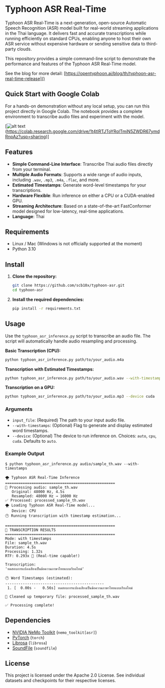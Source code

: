 # Typhoon ASR Real-Time

Typhoon ASR Real-Time is a next-generation, open-source Automatic Speech Recognition (ASR) model built for real-world streaming applications in the Thai language. It delivers fast and accurate transcriptions while running efficiently on standard CPUs, enabling anyone to host their own ASR service without expensive hardware or sending sensitive data to third-party clouds.

This repository provides a simple command-line script to demonstrate the performance and features of the Typhoon ASR Real-Time model.

See the blog for more detail: [https://opentyphoon.ai/blog/th/typhoon-asr-real-time-release]()

## Quick Start with Google Colab
For a hands-on demonstration without any local setup, you can run this project directly in Google Colab. The notebook provides a complete environment to transcribe audio files and experiment with the model.

[![alt text](https://colab.research.google.com/assets/colab-badge.svg)(https://colab.research.google.com/drive/1t4tlRTJToYRolTmiN5ZWDR67ymdRnpAz?usp=sharing)]

## Features

*   **Simple Command-Line Interface**: Transcribe Thai audio files directly from your terminal.
*   **Multiple Audio Formats**: Supports a wide range of audio inputs, including `.wav`, `.mp3`, `.m4a`, `.flac`, and more.
*   **Estimated Timestamps**: Generate word-level timestamps for your transcriptions.
*   **Hardware Flexible**: Run inference on either a CPU or a CUDA-enabled GPU.
*   **Streaming Architecture**: Based on a state-of-the-art FastConformer model designed for low-latency, real-time applications.
*   **Language**: Thai

## Requirements

*   Linux / Mac (Windows is not officially supported at the moment)
*   Python 3.10

## Install

1.  **Clone the repository:**
    ```bash
    git clone https://github.com/scb10x/typhoon-asr.git
    cd typhoon-asr
    ```

2.  **Install the required dependencies:**
    ```bash
    pip install -r requirements.txt
    ```

## Usage

Use the `typhoon_asr_inference.py` script to transcribe an audio file. The script will automatically handle audio resampling and processing.

**Basic Transcription (CPU):**
```bash
python typhoon_asr_inference.py path/to/your_audio.m4a
```

**Transcription with Estimated Timestamps:**
```bash
python typhoon_asr_inference.py path/to/your_audio.wav --with-timestamps
```

**Transcription on a GPU:**
```bash
python typhoon_asr_inference.py path/to/your_audio.mp3 --device cuda
```

### Arguments

*   `input_file`: (Required) The path to your input audio file.
*   `--with-timestamps`: (Optional) Flag to generate and display estimated word timestamps.
*   `--device`: (Optional) The device to run inference on. Choices: `auto`, `cpu`, `cuda`. Defaults to `auto`.

### Example Output

```
$ python typhoon_asr_inference.py audio/sample_th.wav --with-timestamps

🌪️ Typhoon ASR Real-Time Inference
==================================================
🎵 Processing audio: sample_th.wav
   Original: 48000 Hz, 4.5s
   Resampled: 48000 Hz → 16000 Hz
✅ Processed: processed_sample_th.wav
🌪️ Loading Typhoon ASR Real-Time model...
   Device: CPU
🕐 Running transcription with timestamp estimation...

==================================================
📝 TRANSCRIPTION RESULTS
==================================================
Mode: with timestamps
File: sample_th.wav
Duration: 4.5s
Processing: 1.32s
RTF: 0.293x 🚀 (Real-time capable!)

Transcription:
'ทดสอบการแปลงเสียงเป็นข้อความภาษาไทยแบบเรียลไทม์'

🕐 Word Timestamps (estimated):
---------------------------------------------
 1. [  0.00s -   0.56s] ทดสอบการแปลงเสียงเป็นข้อความภาษาไทยแบบเรียลไทม์

🧹 Cleaned up temporary file: processed_sample_th.wav

✅ Processing complete!
```

## Dependencies

*   [NVIDIA NeMo Toolkit](https://github.com/NVIDIA/NeMo) (`nemo_toolkit[asr]`)
*   [PyTorch](https://pytorch.org/) (`torch`)
*   [Librosa](https://librosa.org/) (`librosa`)
*   [SoundFile](https://pysoundfile.readthedocs.io/) (`soundfile`)

## License

This project is licensed under the Apache 2.0 License. See individual datasets and checkpoints for their respective licenses.
